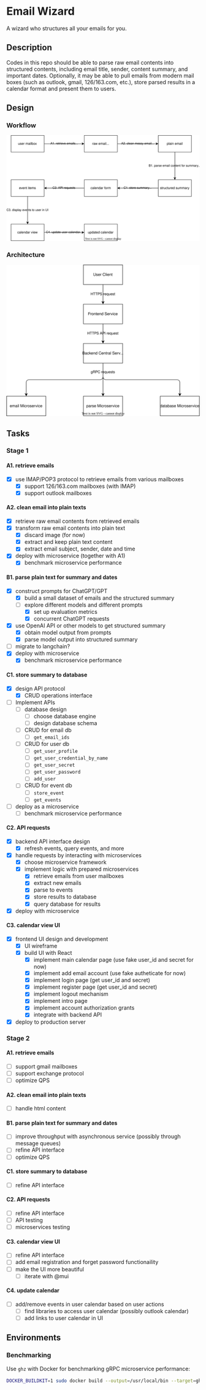 # Email Wizard

A wizard who structures all your emails for you.

## Description

Codes in this repo should be able to parse raw email contents into structured contents, including email title, sender, content summary, and important dates. Optionally, it may be able to pull emails from modern mail boxes (such as outlook, gmail, 126/163.com, etc.), store parsed results in a calendar format and present them to users.

## Design

### Workflow

![image](assets/workflow.drawio.svg)

### Architecture

![image](assets/architecture.drawio.svg)

## Tasks

### Stage 1

#### A1. retrieve emails

- [x] use IMAP/POP3 protocol to retrieve emails from various mailboxes
  - [x] support 126/163.com mailboxes (with IMAP)
  - [x] support outlook mailboxes

#### A2. clean email into plain texts

- [x] retrieve raw email contents from retrieved emails
- [x] transform raw email contents into plain text
  - [x] discard image (for now)
  - [x] extract and keep plain text content
  - [x] extract email subject, sender, date and time
- [x] deploy with microservice (together with A1)
  - [x] benchmark microservice performance

#### B1. parse plain text for summary and dates

- [x] construct prompts for ChatGPT/GPT
  - [x] build a small dataset of emails and the structured summary
  - [ ] explore different models and different prompts
    - [x] set up evaluation metrics
    - [x] concurrent ChatGPT requests
- [x] use OpenAI API or other models to get structured summary
  - [x] obtain model output from prompts
  - [x] parse model output into structured summary
- [ ] migrate to langchain?
- [x] deploy with microservice
  - [x] benchmark microservice performance

#### C1. store summary to database

- [x] design API protocol
  - [x] CRUD operations interface
- [ ] Implement APIs
  - [ ] database design
    - [ ] choose database engine
    - [ ] design database schema
  - [ ] CRUD for email db
    - [ ] `get_email_ids`
  - [ ] CRUD for user db
    - [ ] `get_user_profile`
    - [ ] `get_user_credential_by_name`
    - [ ] `get_user_secret`
    - [ ] `get_user_password`
    - [ ] `add_user`
  - [ ] CRUD for event db
    - [ ] `store_event`
    - [ ] `get_events`
- [ ] deploy as a microservice
  - [ ] benchmark microservice performance

#### C2. API requests

- [x] backend API interface design
  - [x] refresh events, query events, and more
- [x] handle requests by interacting with microservices
  - [x] choose microservice framework
  - [x] implement logic with prepared microservices
    - [x] retrieve emails from user mailboxes
    - [x] extract new emails
    - [x] parse to events
    - [x] store results to database
    - [x] query database for results
- [x] deploy with microservice

#### C3. calendar view UI

- [x] frontend UI design and development
  - [x] UI wireframe
  - [x] build UI with React
    - [x] implement main calendar page (use fake user_id and secret for now)
    - [x] implement add email account (use fake autheticate for now)
    - [x] implement login page (get user_id and secret)
    - [x] implement register page (get user_id and secret)
    - [x] implement logout mechanism
    - [x] implement intro page
    - [x] implement account authorization grants
    - [x] integrate with backend API
- [x] deploy to production server

### Stage 2

#### A1. retrieve emails

- [ ] support gmail mailboxes
- [ ] support exchange protocol
- [ ] optimize QPS

#### A2. clean email into plain texts

- [ ] handle html content

#### B1. parse plain text for summary and dates

- [ ] improve throughput with asynchronous service (possibly through message queues)
- [ ] refine API interface
- [ ] optimize QPS

#### C1. store summary to database

- [ ] refine API interface

#### C2. API requests

- [ ] refine API interface
- [ ] API testing
- [ ] microservices testing

#### C3. calendar view UI

- [ ] refine API interface
- [ ] add email registration and forget password functionaility
- [ ] make the UI more beautiful
  - [ ] iterate with @mui

#### C4. update calendar

- [ ] add/remove events in user calendar based on user actions
  - [ ] find libraries to access user calendar (possibly outlook calendar)
  - [ ] add links to user calendar in UI

## Environments

### Benchmarking

Use `ghz` with Docker for benchmarking gRPC microservice performance:

```bash
DOCKER_BUILDKIT=1 sudo docker build --output=/usr/local/bin --target=ghz-binary-built https://github.com/bojand/ghz.git
```
